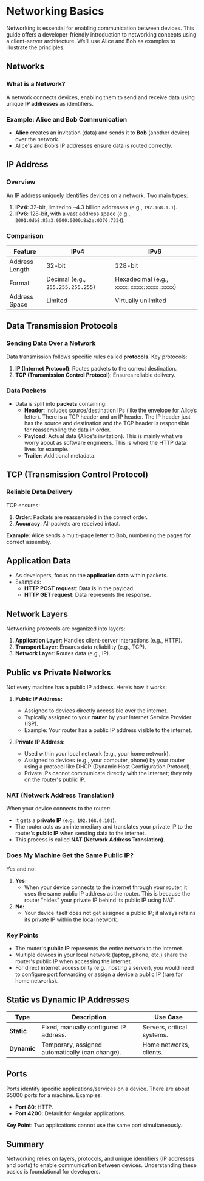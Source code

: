 # Networking Basics

Networking is essential for enabling communication between devices. This guide offers a developer-friendly introduction to networking concepts using a client-server architecture. We'll use Alice and Bob as examples to illustrate the principles.

## Networks

### What is a Network?

A network connects devices, enabling them to send and receive data using unique **IP addresses** as identifiers.

### Example: Alice and Bob Communication

- **Alice** creates an invitation (data) and sends it to **Bob** (another device) over the network.
- Alice's and Bob's IP addresses ensure data is routed correctly.

## IP Address

### Overview

An IP address uniquely identifies devices on a network. Two main types:

1. **IPv4**: 32-bit, limited to ~4.3 billion addresses (e.g., `192.168.1.1`).
2. **IPv6**: 128-bit, with a vast address space (e.g., `2001:0db8:85a3:0000:0000:8a2e:0370:7334`).

### Comparison

| **Feature**    | **IPv4**                          | **IPv6**                                  |
| -------------- | --------------------------------- | ----------------------------------------- |
| Address Length | 32-bit                            | 128-bit                                   |
| Format         | Decimal (e.g., `255.255.255.255`) | Hexadecimal (e.g., `xxxx:xxxx:xxxx:xxxx`) |
| Address Space  | Limited                           | Virtually unlimited                       |

## Data Transmission Protocols

### Sending Data Over a Network

Data transmission follows specific rules called **protocols**. Key protocols:

1. **IP (Internet Protocol)**: Routes packets to the correct destination.
2. **TCP (Transmission Control Protocol)**: Ensures reliable delivery.

### Data Packets

- Data is split into **packets** containing:
  - **Header**: Includes source/destination IPs (like the envelope for Alice’s letter). There is a TCP header and an IP header. The IP header just has the source and destination and the TCP header is responsible for reassembling the data in order.
  - **Payload**: Actual data (Alice's invitation). This is mainly what we worry about as software engineers. This is where the HTTP data lives for example.
  - **Trailer**: Additional metadata.

## TCP (Transmission Control Protocol)

### Reliable Data Delivery

TCP ensures:

1. **Order**: Packets are reassembled in the correct order.
2. **Accuracy**: All packets are received intact.

**Example**: Alice sends a multi-page letter to Bob, numbering the pages for correct assembly.

## Application Data

- As developers, focus on the **application data** within packets.
- Examples:
  - **HTTP POST request**: Data is in the payload.
  - **HTTP GET request**: Data represents the response.

## Network Layers

Networking protocols are organized into layers:

1. **Application Layer**: Handles client-server interactions (e.g., HTTP).
2. **Transport Layer**: Ensures data reliability (e.g., TCP).
3. **Network Layer**: Routes data (e.g., IP).

## Public vs Private Networks

Not every machine has a public IP address. Here’s how it works:

1. **Public IP Address:**

   - Assigned to devices directly accessible over the internet.
   - Typically assigned to your **router** by your Internet Service Provider (ISP).
   - Example: Your router has a public IP address visible to the internet.

2. **Private IP Address:**
   - Used within your local network (e.g., your home network).
   - Assigned to devices (e.g., your computer, phone) by your router using a protocol like DHCP (Dynamic Host Configuration Protocol).
   - Private IPs cannot communicate directly with the internet; they rely on the router's public IP.

### NAT (Network Address Translation)

When your device connects to the router:

- It gets a **private IP** (e.g., `192.168.0.101`).
- The router acts as an intermediary and translates your private IP to the router's **public IP** when sending data to the internet.
- This process is called **NAT (Network Address Translation)**.

### Does My Machine Get the Same Public IP?

Yes and no:

1. **Yes:**
   - When your device connects to the internet through your router, it uses the same public IP address as the router. This is because the router "hides" your private IP behind its public IP using NAT.
2. **No:**
   - Your device itself does not get assigned a public IP; it always retains its private IP within the local network.

### Key Points

- The router's **public IP** represents the entire network to the internet.
- Multiple devices in your local network (laptop, phone, etc.) share the router's public IP when accessing the internet.
- For direct internet accessibility (e.g., hosting a server), you would need to configure port forwarding or assign a device a public IP (rare for home networks).

## Static vs Dynamic IP Addresses

| **Type**    | **Description**                                 | **Use Case**               |
| ----------- | ----------------------------------------------- | -------------------------- |
| **Static**  | Fixed, manually configured IP address.          | Servers, critical systems. |
| **Dynamic** | Temporary, assigned automatically (can change). | Home networks, clients.    |

## Ports

Ports identify specific applications/services on a device. There are about 65000 ports for a machine. Examples:

- **Port 80**: HTTP.
- **Port 4200**: Default for Angular applications.

**Key Point**: Two applications cannot use the same port simultaneously.

## Summary

Networking relies on layers, protocols, and unique identifiers (IP addresses and ports) to enable communication between devices. Understanding these basics is foundational for developers.
